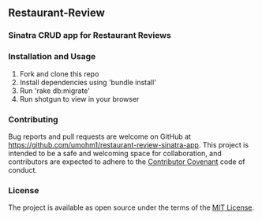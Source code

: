 ## Restaurant-Review

### Sinatra CRUD app for Restaurant Reviews

### Installation and Usage

1. Fork and clone this repo
2. Install dependencies using 'bundle install'
3. Run 'rake db:migrate'
3. Run shotgun to view in your browser

### Contributing

Bug reports and pull requests are welcome on GitHub at https://github.com/umohm1/restaurant-review-sinatra-app. This project is intended to be a safe and welcoming space for collaboration, and contributors are expected to adhere to the [Contributor Covenant](contributor-covenant.org) code of conduct.

### License

The project is available as open source under the terms of the [MIT License](http://opensource.org/licenses/MIT).

